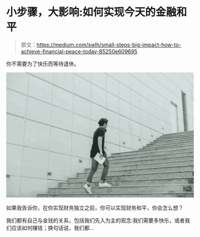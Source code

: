 # 小步骤，大影响:如何实现今天的金融和平

> 原文：<https://medium.com/swlh/small-steps-big-impact-how-to-achieve-financial-peace-today-85250e609695>

你不需要为了快乐而等待退休。

![](img/45b0114b8880525cad22b6b98b5e1e2b.png)

如果我告诉你，在你实现财务独立之前，你可以实现财务和平，你会怎么想？

我们都有自己与金钱的关系，包括我们先入为主的观念:我们需要多快乐，或者我们应该如何赚钱；换句话说，我们都…